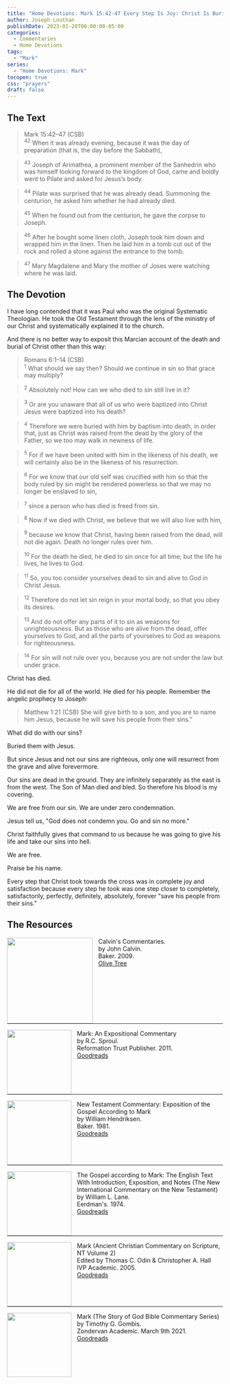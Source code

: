 ```yaml
---
title: "Home Devotions: Mark 15:42-47 Every Step Is Joy: Christ Is Buried For Us"
author: Joseph Louthan
publishDate: 2023-01-20T00:00:00-05:00
categories:
  - Commentaries
  - Home Devotions
tags:
  - "Mark"
series:
  - "Home Devotions: Mark"
tocopen: true
css: "prayers"
draft: false
---
```

## The Text

>Mark 15:42–47 (CSB)  
><sup>42</sup> When it was already evening, because it was the day of preparation (that is, the day before the Sabbath), 

><sup>43</sup> Joseph of Arimathea, a prominent member of the Sanhedrin who was himself looking forward to the kingdom of God, came and boldly went to Pilate and asked for Jesus’s body. 

><sup>44</sup> Pilate was surprised that he was already dead. Summoning the centurion, he asked him whether he had already died. 

><sup>45</sup> When he found out from the centurion, he gave the corpse to Joseph. 

><sup>46</sup> After he bought some linen cloth, Joseph took him down and wrapped him in the linen. Then he laid him in a tomb cut out of the rock and rolled a stone against the entrance to the tomb. 

><sup>47</sup> Mary Magdalene and Mary the mother of Joses were watching where he was laid.

## The Devotion

I have long contended that it was Paul who was the original Systematic Theologian. He took the Old Testament through the lens of the ministry of our Christ and systematically explained it to the church.

And there is no better way to exposit this Marcian account of the death and burial of Christ other than this way:

>Romans 6:1–14 (CSB)  
><sup>1</sup> What should we say then? Should we continue in sin so that grace may multiply? 

><sup>2</sup> Absolutely not! How can we who died to sin still live in it? 

><sup>3</sup> Or are you unaware that all of us who were baptized into Christ Jesus were baptized into his death? 

><sup>4</sup> Therefore we were buried with him by baptism into death, in order that, just as Christ was raised from the dead by the glory of the Father, so we too may walk in newness of life. 

><sup>5</sup> For if we have been united with him in the likeness of his death, we will certainly also be in the likeness of his resurrection. 

><sup>6</sup> For we know that our old self was crucified with him so that the body ruled by sin might be rendered powerless so that we may no longer be enslaved to sin, 

><sup>7</sup> since a person who has died is freed from sin. 

><sup>8</sup> Now if we died with Christ, we believe that we will also live with him, 

><sup>9</sup> because we know that Christ, having been raised from the dead, will not die again. Death no longer rules over him. 

><sup>10</sup> For the death he died, he died to sin once for all time; but the life he lives, he lives to God. 

><sup>11</sup> So, you too consider yourselves dead to sin and alive to God in Christ Jesus. 

><sup>12</sup> Therefore do not let sin reign in your mortal body, so that you obey its desires. 

><sup>13</sup> And do not offer any parts of it to sin as weapons for unrighteousness. But as those who are alive from the dead, offer yourselves to God, and all the parts of yourselves to God as weapons for righteousness. 

><sup>14</sup> For sin will not rule over you, because you are not under the law but under grace.

Christ has died.

He did not die for all of the world. He died for his people. Remember the angelic prophecy to Joseph:

>Matthew 1:21 (CSB) She will give birth to a son, and you are to name him Jesus, because he will save his people from their sins.”

What did do with our sins? 

Buried them with Jesus.

But since Jesus and not our sins are righteous, only one will resurrect from the grave and alive forevermore.

Our sins are dead in the ground. They are infinitely separately as the east is from the west. The Son of Man died and bled. So therefore his blood is my covering.

We are free from our sin. We are under zero condemnation.

Jesus tell us, "God does not condemn you. Go and sin no more."

Christ faithfully gives that command to us because he was going to give his life and take our sins into hell.

We are free.

Praise be his name.

Every step that Christ took towards the cross was in complete joy and satisfaction because every step he took was one step closer to completely, satisfactorily, perfectly, definitely, absolutely, forever "save his people from their sins."

## The Resources

<p style="clear:both;">

<img src="/images/resources/commentary-calvin-set.png" align="left" width="200" style="padding-right: 10px" />Calvin's Commentaries.  
by John Calvin.  
Baker. 2009.  
[Olive Tree](https://www.olivetree.com/store/product.php?productid=17517)

<p style="clear:both;">

---

<img src="/images/resources/commentary-mark-sproul.jpg" align="left" width="150" style="padding-right: 10px" />Mark: An Expositional Commentary  
by R.C. Sproul.  
Reformation Trust Publisher. 2011.  
[Goodreads](https://www.goodreads.com/book/show/13329901-mark?ac=1&from_search=true&qid=AjPCOwNAXj&rank=1)

<p style="clear:both;">

---

<img src="/images/resources/commentary-mark-hendriksen.jpg" align="left" width="150" style="padding-right: 10px" />New Testament Commentary: Exposition of the Gospel According to Mark  
by William Hendriksen.  
Baker. 1981.  
[Goodreads](https://www.goodreads.com/book/show/2365098.Mark)

<p style="clear:both;">

---

<img src="/images/resources/commentary-mark-lane.jpg" align="left" width="150" style="padding-right: 10px" />The Gospel according to Mark: The English Text With Introduction, Exposition, and Notes (The New International Commentary on the New Testament)  
by William L. Lane.  
Eerdman's. 1974.  
[Goodreads](https://www.goodreads.com/book/show/978619.The_Gospel_of_Mark?from_search=true&from_srp=true&qid=UOUMUiJ7z4&rank=2)

<p style="clear:both;">

---

<img src="/images/resources/commentary-mark-oden.jpg" align="left" width="150" style="padding-right: 10px" />Mark (Ancient Christian Commentary on Scripture, NT Volume 2)  
Edited by Thomas C. Odin & Christopher A. Hall  
IVP Academic. 2005.  
[Goodreads](https://www.goodreads.com/book/show/33015669-mark)

<p style="clear:both;">

---

<img src="/images/resources/commentary-mark-gombis.jpg" align="left" width="150" style="padding-right: 10px" />Mark (The Story of God Bible Commentary Series)  
by Timothy G. Gombis.   
Zondervan Academic. March 9th 2021.  
[Goodreads](https://www.goodreads.com/book/show/54287613-mark)

<p style="clear:both;">
